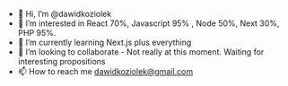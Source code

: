 - 👋 Hi, I’m @dawidkoziolek
- 👀 I’m interested in React 70%, Javascript 95% , Node 50%, Next 30%, PHP 95%. 
- 🌱 I’m currently learning Next.js plus everything
- 💞️ I’m looking to collaborate - Not really at this moment. Waiting for interesting propositions
- 📫 How to reach me dawidkoziolek@gmail.com

<!---
dawidkoziolek/dawidkoziolek is a ✨ special ✨ repository because its `README.md` (this file) appears on your GitHub profile.
You can click the Preview link to take a look at your changes.
--->
